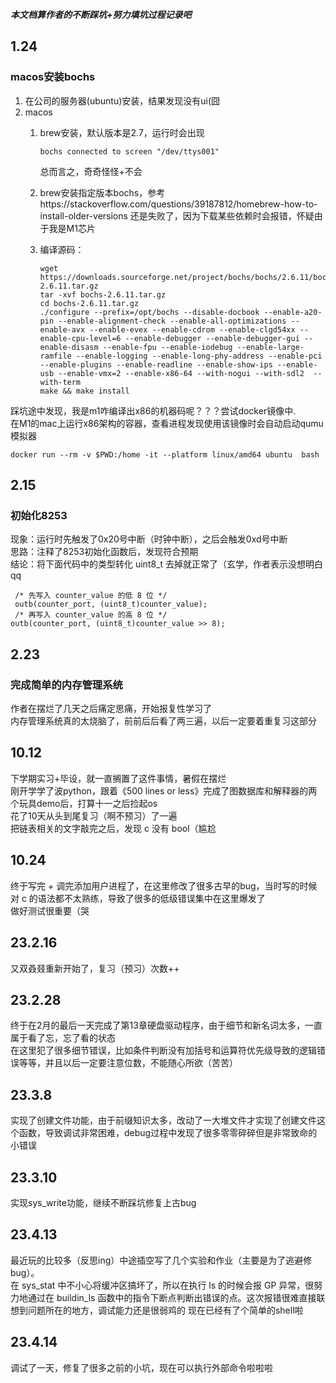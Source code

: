 ***本文档算作者的不断踩坑+努力填坑过程记录吧***
## 1.24
### macos安装bochs
1. 在公司的服务器(ubuntu)安装，结果发现没有ui(囧
2. macos
    1. brew安装，默认版本是2.7，运行时会出现
       ```
       bochs connected to screen "/dev/ttys001"
       ```
       总而言之，奇奇怪怪+不会

   2. brew安装指定版本bochs，参考https://stackoverflow.com/questions/39187812/homebrew-how-to-install-older-versions
   还是失败了，因为下载某些依赖时会报错，怀疑由于我是M1芯片

   3. 编译源码：
       ```
       wget https://downloads.sourceforge.net/project/bochs/bochs/2.6.11/bochs-2.6.11.tar.gz
       tar -xvf bochs-2.6.11.tar.gz
       cd bochs-2.6.11.tar.gz
       ./configure --prefix=/opt/bochs --disable-docbook --enable-a20-pin --enable-alignment-check --enable-all-optimizations --enable-avx --enable-evex --enable-cdrom --enable-clgd54xx --enable-cpu-level=6 --enable-debugger --enable-debugger-gui --enable-disasm --enable-fpu --enable-iodebug --enable-large-ramfile --enable-logging --enable-long-phy-address --enable-pci --enable-plugins --enable-readline --enable-show-ips --enable-usb --enable-vmx=2 --enable-x86-64 --with-nogui --with-sdl2  --with-term
      make && make install
      ```
踩坑途中发现，我是m1咋编译出x86的机器码呢？？？尝试docker镜像中.  
在M1的mac上运行x86架构的容器，查看进程发现使用该镜像时会自动启动qumu模拟器
```
docker run --rm -v $PWD:/home -it --platform linux/amd64 ubuntu  bash
```
## 2.15
### 初始化8253
现象：运行时先触发了0x20号中断（时钟中断），之后会触发0xd号中断  
思路：注释了8253初始化函数后，发现符合预期  
结论：将下面代码中的类型转化 uint8_t 去掉就正常了（玄学，作者表示没想明白qq
```
 /* 先写入 counter_value 的低 8 位 */ 
 outb(counter_port, (uint8_t)counter_value); 
 /* 再写入 counter_value 的高 8 位 */ 
outb(counter_port, (uint8_t)counter_value >> 8);
```
## 2.23
### 完成简单的内存管理系统
作者在摆烂了几天之后痛定思痛，开始报复性学习了  
内存管理系统真的太烧脑了，前前后后看了两三遍，以后一定要着重复习这部分

## 10.12
下学期实习+毕设，就一直搁置了这件事情，暑假在摆烂  
刚开学学了波python，跟着《500 lines or less》完成了图数据库和解释器的两个玩具demo后，打算十一之后捡起os  
花了10天从头到尾复习（啊不预习）了一遍  
把链表相关的文字敲完之后，发现 c 没有 bool（尴尬


## 10.24 
终于写完 + 调完添加用户进程了，在这里修改了很多古早的bug，当时写的时候对 c 的语法都不太熟练，导致了很多的低级错误集中在这里爆发了   
做好测试很重要（哭

## 23.2.16 
又双叒叕重新开始了，复习（预习）次数++

## 23.2.28 
终于在2月的最后一天完成了第13章硬盘驱动程序，由于细节和新名词太多，一直属于看了忘，忘了看的状态  
在这里犯了很多细节错误，比如条件判断没有加括号和运算符优先级导致的逻辑错误等等，并且以后一定要注意位数，不能随心所欲（苦苦）

## 23.3.8 
实现了创建文件功能，由于前缀知识太多，改动了一大堆文件才实现了创建文件这个函数，导致调试非常困难，debug过程中发现了很多零零碎碎但是非常致命的小错误

## 23.3.10 
实现sys_write功能，继续不断踩坑修复上古bug

## 23.4.13 
最近玩的比较多（反思ing）中途插空写了几个实验和作业（主要是为了逃避修bug）。  
在 sys_stat 中不小心将缓冲区搞坏了，所以在执行 ls 的时候会报 GP 异常，很努力地通过在 buildin_ls 函数中的指令下断点判断出错误的点。这次报错很难直接联想到问题所在的地方，调试能力还是很弱鸡的
现在已经有了个简单的shell啦

## 23.4.14 
调试了一天，修复了很多之前的小坑，现在可以执行外部命令啦啦啦